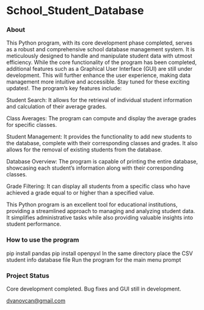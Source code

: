 # School_Student_Database
### About

This Python program, with its core development phase completed, serves as a robust and comprehensive school database management system. It is meticulously designed to handle and manipulate student data with utmost efficiency. While the core functionality of the program has been completed, additional features such as a Graphical User Interface (GUI) are still under development. This will further enhance the user experience, making data management more intuitive and accessible. Stay tuned for these exciting updates!. The program’s key features include:

Student Search: It allows for the retrieval of individual student information and calculation of their average grades.

Class Averages: The program can compute and display the average grades for specific classes.

Student Management: It provides the functionality to add new students to the database, complete with their corresponding classes and grades. It also allows for the removal of existing students from the database.

Database Overview: The program is capable of printing the entire database, showcasing each student’s information along with their corresponding classes.

Grade Filtering: It can display all students from a specific class who have achieved a grade equal to or higher than a specified value.

This Python program is an excellent tool for educational institutions, providing a streamlined approach to managing and analyzing student data. It simplifies administrative tasks while also providing valuable insights into student performance.

### How to use the program

pip install pandas
pip install openpyxl
In the same directory place the CSV student info database file
Run the program for the main menu prompt

### Project Status
Core development completed.
Bug fixes and GUI still in development.

dvanovcan@gmail.com
